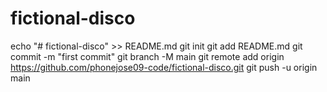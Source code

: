 # fictional-disco
echo "# fictional-disco" >> README.md
git init
git add README.md
git commit -m "first commit"
git branch -M main
git remote add origin https://github.com/phonejose09-code/fictional-disco.git
git push -u origin main

